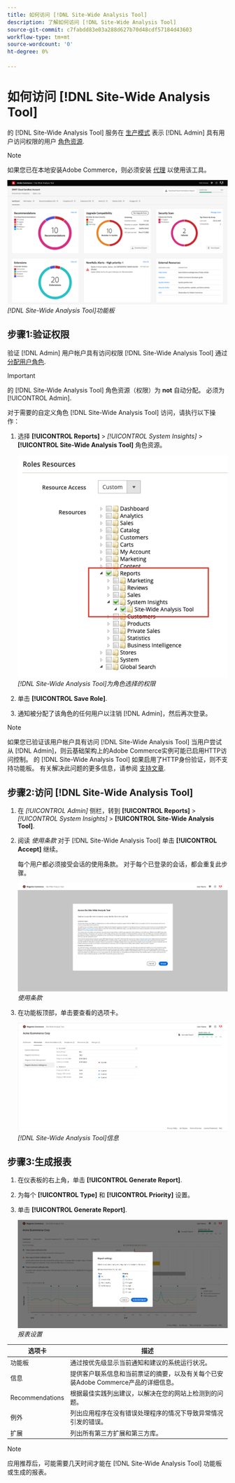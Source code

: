 ```yaml
---
title: 如何访问 [!DNL Site-Wide Analysis Tool]
description: 了解如何访问 [!DNL Site-Wide Analysis Tool]
source-git-commit: c7fabdd83e03a288d627b70d48cdf57184d43603
workflow-type: tm+mt
source-wordcount: '0'
ht-degree: 0%

---
```


# 如何访问 [!DNL Site-Wide Analysis Tool]

的 [!DNL Site-Wide Analysis Tool] 服务在 [生产模式](https://docs.magento.com/user-guide/magento/installation-modes.html) 表示 [!DNL Admin] 具有用户访问权限的用户 [角色资源](https://docs.magento.com/user-guide/system/permissions-user-roles.html).

>[!NOTE]
>
>如果您已在本地安装Adobe Commerce，则必须安装 [代理](../site-wide-analysis-tool/installation.md) 以使用该工具。

![站点范围分析功能板](../../assets/tools/site-wide-analysis-tool-dashboard.png)
*[!DNL Site-Wide Analysis Tool]功能板*

## 步骤1:验证权限

验证 [!DNL Admin] 用户帐户具有访问权限 [!DNL Site-Wide Analysis Tool] 通过 [分配用户角色](https://docs.magento.com/user-guide/system/permissions-user-roles.html).

>[!IMPORTANT]
>
>的 [!DNL Site-Wide Analysis Tool] 角色资源（权限）为 **not** 自动分配。 必须为 [!UICONTROL Admin].

对于需要的自定义角色 [!DNL Site-Wide Analysis Tool] 访问，请执行以下操作：

1. 选择 **[!UICONTROL Reports]** > *[!UICONTROL System Insights]* > **[!UICONTROL Site-Wide Analysis Tool]** 角色资源。

   ![站点范围分析功能板](../../assets/tools/swat-role-access.png)
   *[!DNL Site-Wide Analysis Tool]为角色选择的权限*

1. 单击 **[!UICONTROL Save Role]**.

1. 通知被分配了该角色的任何用户以注销 [!DNL Admin]，然后再次登录。

>[!NOTE]
>
>如果您已验证该用户帐户具有访问 [!DNL Site-Wide Analysis Tool] 当用户尝试从 [!DNL Admin]，则云基础架构上的Adobe Commerce实例可能已启用HTTP访问控制。 的 [!DNL Site-Wide Analysis Tool] 如果启用了HTTP身份验证，则不支持功能板。 有关解决此问题的更多信息，请参阅 [支持文章](https://support.magento.com/hc/en-us/articles/360057400172-403-errors-when-accessing-Site-Wide-Analysis-Tool-on-Magento?_ga=2.168901729.117144580.1649172612-1623400270.1640858671).

## 步骤2:访问 [!DNL Site-Wide Analysis Tool]

1. 在 *[!UICONTROL Admin]* 侧栏，转到 **[!UICONTROL Reports]** > *[!UICONTROL System Insights]* > **[!UICONTROL Site-Wide Analysis Tool]**.

1. 阅读 *使用条款* 对于 [!DNL Site-Wide Analysis Tool] 单击 **[!UICONTROL Accept]** 继续。

   每个用户都必须接受会话的使用条款。 对于每个已登录的会话，都会重复此步骤。

   ![站点范围分析功能板](../../assets/tools/swat-tos.png)
   *使用条款*

1. 在功能板顶部，单击要查看的选项卡。

   ![站点范围分析功能板](../../assets/tools/swat-information-tab.png)
   *[!DNL Site-Wide Analysis Tool]信息*

## 步骤3:生成报表

1. 在仪表板的右上角，单击 **[!UICONTROL Generate Report]**.

1. 为每个 **[!UICONTROL Type]** 和 **[!UICONTROL Priority]** 设置。

1. 单击 **[!UICONTROL Generate Report]**.

   ![站点范围分析功能板](../../assets/tools/swat-report-settings.png)
   *报表设置*

| 选项卡 | 描述 |
| --- | --- |
| 功能板 | 通过按优先级显示当前通知和建议的系统运行状况。 |
| 信息 | 提供客户联系信息和当前票证的摘要，以及有关每个已安装Adobe Commerce产品的详细信息。 |
| Recommendations | 根据最佳实践列出建议，以解决在您的网站上检测到的问题。 |
| 例外 | 列出应用程序在没有错误处理程序的情况下导致异常情况引发的错误。 |
| 扩展 | 列出所有第三方扩展和第三方库。 |

>[!NOTE]
>
>应用推荐后，可能需要几天时间才能在 [!DNL Site-Wide Analysis Tool] 功能板或生成的报表。
